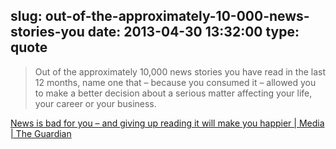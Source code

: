 slug: out-of-the-approximately-10-000-news-stories-you
date: 2013-04-30 13:32:00
type: quote
---

> Out of the approximately 10,000 news stories you have read in the last 12 months, name one that – because you consumed it – allowed you to make a better decision about a serious matter affecting your life, your career or your business.

[News is bad for you – and giving up reading it will make you happier | Media | The Guardian](http://www.guardian.co.uk/media/2013/apr/12/news-is-bad-rolf-dobelli?CMP=twt_gu)
